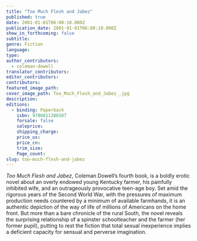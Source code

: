 ```yaml
---
title: "Too Much Flesh and Jabez"
published: true
date: 2001-01-01T06:00:10.000Z
publication_date: 2001-01-01T06:00:10.000Z
show_in_forthcoming: false
subtitle:
genre: Fiction
language:
type:
author_contributors:
  - coleman-dowell
translator_contributors:
editor_contributors:
contributors:
featured_image_path:
cover_image_path: Too_Much_Flesh_and_Jabez_.jpg
description:
editions:
  - binding: Paperback
    isbn: 9780811206587
    forsale: false
    saleprice:
    shipping_charge:
    price_us:
    price_cn:
    trim_size:
    Page_count:
slug: too-much-flesh-and-jabez
---
```


_Too Much Flesh and Jabez_, Coleman Dowell’s fourth book, is a boldly erotic novel about an overly endowed young Kentucky farmer, his painfully inhibited wife, and an outrageously provocative teen-age boy. Set amid the rigorous years of the Second World War, with the pressures of maximum production needs countered by a minimum of available farmhands, it is an authentic depiction of the way of life of millions of Americans on the home front. But more than a bare chronicle of the rural South, the novel reveals the surprising relationship of a spinster schoolteacher and the farmer (her former pupil), putting to rest the fiction that total sexual inexperience implies a deficient capacity for sensual and perverse imagination.

